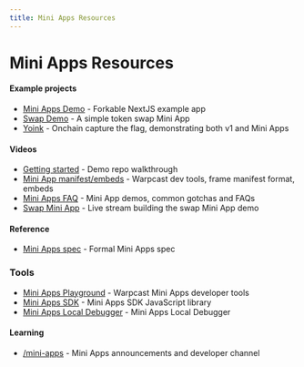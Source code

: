 ```yaml
---
title: Mini Apps Resources
---
```


# Mini Apps Resources

#### Example projects

- [Mini Apps Demo](https://github.com/farcasterxyz/frames-v2-demo) - Forkable NextJS example app
- [Swap Demo](https://github.com/horsefacts/frames-v2-swap-demo) - A simple token swap Mini App
- [Yoink](https://github.com/horsefacts/yoink-devcon/tree/main/app) - Onchain capture the flag, demonstrating both v1 and Mini Apps

#### Videos

- [Getting started](https://www.youtube.com/watch?v=5wAbo_YsuC4) - Demo repo walkthrough
- [Mini App manifest/embeds](https://www.youtube.com/watch?v=S1KuwHYPtxU) - Warpcast dev tools, frame manifest format, embeds
- [Mini Apps FAQ](https://www.youtube.com/watch?v=sr5uuIz4jG0) - Mini App demos, common gotchas and FAQs
- [Swap Mini App](https://www.youtube.com/watch?v=FwmMKWFexdg) - Live stream building the swap Mini App demo

#### Reference

- [Mini Apps spec](./spec.md) - Formal Mini Apps spec

### Tools

- [Mini Apps Playground](https://warpcast.com/~/developers/frames) - Warpcast Mini Apps developer tools
- [Mini Apps SDK](https://github.com/farcasterxyz/frames/) - Mini Apps SDK JavaScript library
- [Mini Apps Local Debugger](https://framesjs.org/guides/debugger) - Mini Apps Local Debugger

#### Learning

- [/mini-apps](https://warpcast.com/~/channel/frames-v2) - Mini Apps announcements and developer channel
